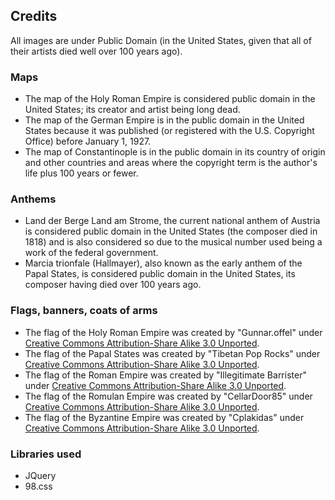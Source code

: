 ## Credits
All images are under Public Domain (in the United States, given that all of their artists died well over 100 years ago).
### Maps
* The map of the Holy Roman Empire is considered public domain in the United States; its creator and artist being long dead.
* The map of the German Empire is in the public domain in the United States because it was published (or registered with the U.S. Copyright Office) before January 1, 1927.
* The map of Constantinople is in the public domain in its country of origin and other countries and areas where the copyright term is the author's life plus 100 years or fewer.
  
### Anthems
* Land der Berge Land am Strome, the current national anthem of Austria is considered public domain in the United States (the composer died in 1818) and is also considered so due to the musical number used being a work of the federal government.
* Marcia trionfale (Hallmayer), also known as the early anthem of the Papal States, is considered public domain in the United States, its composer having died over 100 years ago.

### Flags, banners, coats of arms
* The flag of the Holy Roman Empire was created by "Gunnar.offel" under <a href="https://creativecommons.org/licenses/by-sa/3.0/deed.en">Creative Commons Attribution-Share Alike 3.0 Unported</a>.
* The flag of the Papal States was created by "Tibetan Pop Rocks" under <a href="https://creativecommons.org/licenses/by-sa/3.0/deed.en">Creative Commons Attribution-Share Alike 3.0 Unported</a>.
* The flag of the Roman Empire was created by "Illegitimate Barrister" under <a href="https://creativecommons.org/licenses/by-sa/3.0/deed.en">Creative Commons Attribution-Share Alike 3.0 Unported</a>.
* The flag of the Romulan Empire was created by "CellarDoor85" under <a href="https://creativecommons.org/licenses/by-sa/3.0/deed.en">Creative Commons Attribution-Share Alike 3.0 Unported</a>.
* The flag of the Byzantine Empire was created by "Cplakidas" under <a href="https://creativecommons.org/licenses/by-sa/3.0/deed.en">Creative Commons Attribution-Share Alike 3.0 Unported</a>.

### Libraries used
* JQuery
* 98.css